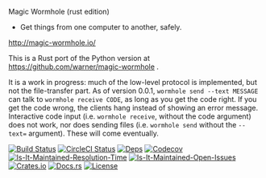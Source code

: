 Magic Wormhole (rust edition)

* Get things from one computer to another, safely.

http://magic-wormhole.io/

This is a Rust port of the Python version at https://github.com/warner/magic-wormhole .

It is a work in progress: much of the low-level protocol is implemented, but
not the file-transfer part. As of version 0.0.1, `wormhole send --text
MESSAGE` can talk to `wormhole receive CODE`, as long as you get the code
right. If you get the code wrong, the clients hang instead of showing an
error message. Interactive code input (i.e. `wormhole receive`, without the
code argument) does not work, nor does sending files (i.e. `wormhole send`
without the `--text=` argument). These will come eventually.


[![Build Status][build-status-image]][build-status-url]
[![CircleCI Status][circleci-status-image]][circleci-status-url]
[![Deps][deps-status-image]][deps-status-url]
[![Codecov][codecov-image]][codecov-url]
[![Is-It-Maintained-Resolution-Time][iim-resolution-image]][iim-resolution-url]
[![Is-It-Maintained-Open-Issues][iim-open-image]][iim-open-url]
[![Crates.io][crates-io-image]][crates-io-url]
[![Docs.rs][docs-image]][docs-url]
[![License][license-image]][license-url]

[build-status-image]: https://travis-ci.org/warner/magic-wormhole.rs.svg?branch=master
[build-status-url]: https://travis-ci.org/warner/magic-wormhole.rs
[circleci-status-image]: https://circleci.com/gh/warner/magic-wormhole.rs.svg?style=svg
[circleci-status-url]: https://circleci.com/gh/warner/magic-wormhole.rs
[deps-status-image]: https://deps.rs/repo/github/warner/magic-wormhole.rs/status.svg
[deps-status-url]: https://deps.rs/repo/github/warner/magic-wormhole.rs
[codecov-image]: https://codecov.io/gh/warner/magic-wormhole.rs/branch/master/graph/badge.svg
[codecov-url]: https://codecov.io/gh/warner/magic-wormhole.rs
[crates-io-image]: https://img.shields.io/crates/v/magic-wormhole.svg
[crates-io-url]: https://crates.io/crates/magic-wormhole
[docs-image]: https://docs.rs/magic-wormhole/badge.svg
[docs-url]: https://docs.rs/magic-wormhole
[license-image]: https://img.shields.io/crates/l/magic-wormhole.svg
[license-url]: LICENSE
[iim-resolution-image]: http://isitmaintained.com/badge/resolution/warner/magic-wormhole.rs.svg
[iim-resolution-url]: http://isitmaintained.com/project/warner/magic-wormhole.rs
[iim-open-image]: http://isitmaintained.com/badge/open/warner/magic-wormhole.rs.svg
[iim-open-url]: http://isitmaintained.com/project/warner/magic-wormhole.rs
